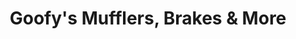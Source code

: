 ---
title: "Goofy's Mufflers, Brakes & More"
url: /eugene/goofys-mufflers-brakes-und-more/
shop: Autowerkstatt
---
